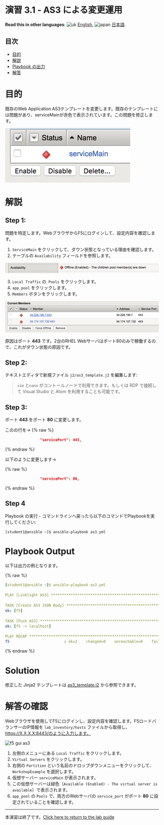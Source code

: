 # 演習 3.1 - AS3 による変更運用

**Read this in other languages**: ![uk](../../../images/uk.png) [English](README.md),  ![japan](../../../images/japan.png) [日本語](README.ja.md).

## 目次

- [目的](#目的)
- [解説](#解説)
- [Playbook の出力](#Playbookの出力)
- [解答](#解答)

# 目的

既存のWeb Application AS3テンプレートを変更します。既存のテンプレートには問題があり、serviceMainが赤色で表示されています。この問題を修正します。

![serviceMain-offline.png](serviceMain-offline.png)


# 解説

## Step 1:

問題を特定します。WebブラウザからF5にログインして、設定内容を確認します。

  1. `ServiceMain` をクリックして、ダウン状態となっている理由を確認します。
  2. テーブルの `Availability` フィールドを参照します。

![pool-nodes-down.png](pool-nodes-down.png)

  3. `Local Traffic` の` Pools` をクリックします。
  4. `app_pool` をクリックします。
  5. `Members` ボタンをクリックします。


![443](443.png)

原因はポート **443** です。2台のRHEL Webサーバはポート80のみで稼働するので、これがダウン状態の原因です。

## Step 2:

テキストエディタで新規ファイル `j2/as3_template.j2` を編集します:

>`vim` と`nano` がコントールノードで利用できます。もしくは RDP で接続して Visual Studio と Atom を利用することも可能です。

## Step 3:

ポート **443** をポート **80** に変更します。

このの行を->
{% raw %}
``` json
                "servicePort": 443,
```
{% endraw %}

以下のように変更します->

{% raw %}
``` json
                "servicePort": 80,
```
{% endraw %}

## Step 4

Playbook の実行 - コマンドラインへ戻ったら以下のコマンドでPlaybookを実行してください:

```
[student1@ansible ~]$ ansible-playbook as3.yml
```

# Playbook Output

以下は出力の例となります。

{% raw %}
```yaml
[student1@ansible ~]$ ansible-playbook as3.yml

PLAY [Linklight AS3] ***********************************************************

TASK [Create AS3 JSON Body] ****************************************************
ok: [f5]

TASK [Push AS3] ****************************************************************
ok: [f5 -> localhost]

PLAY RECAP *********************************************************************
f5                         : ok=2    changed=0    unreachable=0    failed=0
```
{% endraw %}

# Solution

修正した Jinja2 テンプレートは [as3_template.j2](./j2/as3_template.j2) から参照できます。

# 解答の確認

Webブラウザを使用してF5にログインし、設定内容を確認します。F5ロードバランサーのIP情報を `lab_inventory/hosts` ファイルから取得し、https://X.X.X.X:8443/のように入力します。

![f5 gui as3](as3-fix.gif)

1. 左側のメニューにある `Local Traffic` をクリックします。
2. `Virtual Servers` をクリックします。
3. 右側の `Partition` という名前のドロップダウンメニューをクリックして、`WorkshopExample` を選択します。
4. 仮想サーバー `serviceMain` が表示されます。
5. この仮想サーバーは緑色（`Available (Enabled) - The virtual server is available`）で表示されます。
6. `app_pool` の `Pools` で、両方のWebサーバの `service_port` がポート **80** に設定されていることを確認します。

----

本演習は終了です。[Click here to return to the lab guide](../README.ja.md)
